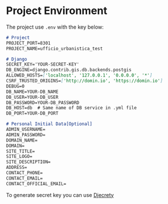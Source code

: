 # Project Environment

The project use `.env` with the key below:
```markdown
# Project
PROJECT_PORT=8301
PROJECT_NAME=ufficio_urbanistica_test

# Django
SECRET_KEY='YOUR-SECRET-KEY'
DB_ENGINE=django.contrib.gis.db.backends.postgis
ALLOWED_HOSTS=['localhost', '127.0.0.1', '0.0.0.0', '*']
CSRF_TRUSTED_ORIGINS=['http://domin.io', 'https://domin.io']
DEBUG=0
DB_NAME=YOUR-DB_NAME
DB_USER=YOUR-DB_USER
DB_PASSWORD=YOUR-DB_PASSWORD
DB_HOST=db  # Same name of DB service in .yml file
DB_PORT=YOUR-DB_PORT

# Personal Initial Data[Optional]
ADMIN_USERNAME=
ADMIN_PASSWORD=
DOMAIN_NAME=
DOMAIN=
SITE_TITLE=
SITE_LOGO=
SITE_DESCRIPTION=
ADDRESS=
CONTACT_PHONE=
CONTACT_EMAIL=
CONTACT_OFFICIAL_EMAIL=
```
To generate secret key you can use [Djecrety](https://djecrety.ir/)